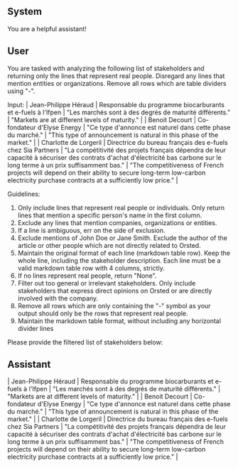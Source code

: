 ## System

You are a helpful assistant!

## User


You are tasked with analyzing the following list of stakeholders and returning only the lines that represent real people. Disregard any lines that mention entities or organizations. Remove all rows which are table dividers using "-".

Input:
| Jean-Philippe Héraud | Responsable du programme biocarburants et e-fuels à l'Ifpen | "Les marchés sont à des degrés de maturité différents." | "Markets are at different levels of maturity." |
| Benoit Decourt | Co-fondateur d'Elyse Energy | "Ce type d'annonce est naturel dans cette phase du marché." | "This type of announcement is natural in this phase of the market." |
| Charlotte de Lorgeril | Directrice du bureau français des e-fuels chez Sia Partners | "La compétitivité des projets français dépendra de leur capacité à sécuriser des contrats d'achat d'électricité bas carbone sur le long terme à un prix suffisamment bas." | "The competitiveness of French projects will depend on their ability to secure long-term low-carbon electricity purchase contracts at a sufficiently low price." |

Guidelines:
1. Only include lines that represent real people or individuals. Only return lines that mention a specific person's name in the first column.
2. Exclude any lines that mention companies, organizations or entities.
3. If a line is ambiguous, err on the side of exclusion.
4. Exclude mentions of John Doe or Jane Smith. Exclude the author of the article or other people which are not directly related to Orsted.
5. Maintain the original format of each line (markdown table row). Keep the whole line, including the stakeholder description. Each line must be a valid markdown table row with 4 columns, strictly.
6. If no lines represent real people, return "None".
7. Filter out too general or irrelevant stakeholders. Only include stakeholders that express direct opinions on Orsted or are directly involved with the company.
8. Remove all rows which are only containing the "-" symbol as your output should only be the rows that represent real people.
9. Maintain the markdown table format, without including any horizontal divider lines

Please provide the filtered list of stakeholders below:
        

## Assistant

| Jean-Philippe Héraud | Responsable du programme biocarburants et e-fuels à l'Ifpen | "Les marchés sont à des degrés de maturité différents." | "Markets are at different levels of maturity." |
| Benoit Decourt | Co-fondateur d'Elyse Energy | "Ce type d'annonce est naturel dans cette phase du marché." | "This type of announcement is natural in this phase of the market." |
| Charlotte de Lorgeril | Directrice du bureau français des e-fuels chez Sia Partners | "La compétitivité des projets français dépendra de leur capacité à sécuriser des contrats d'achat d'électricité bas carbone sur le long terme à un prix suffisamment bas." | "The competitiveness of French projects will depend on their ability to secure long-term low-carbon electricity purchase contracts at a sufficiently low price." |

